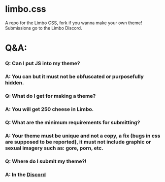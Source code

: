 # limbo.css
A repo for the Limbo CSS, fork if you wanna make your own theme! Submissions go to the Limbo Discord.

# Q&A:
### Q: Can I put JS into my theme? 
### A: You can but it must not be obfuscated or purposefully hidden.

### Q: What do I get for making a theme?
### A: You will get 250 cheese in Limbo.

### Q: What are the minimum requirements for submitting?
### A: Your theme must be unique and not a copy, a fix (bugs in css are supposed to be reported), it must not include graphic or sexual imagery such as: gore, porn, etc.

### Q: Where do I submit my theme?!
### A: In the [Discord](https://discord.gg/limborevival)
